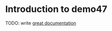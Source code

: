 # Introduction to demo47

TODO: write [great documentation](http://jacobian.org/writing/what-to-write/)
